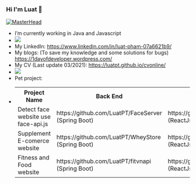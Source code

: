 ### Hi I'm Luat 👋

[![MasterHead](https://1dayofdeveloper.files.wordpress.com/2021/09/screen-shot-2021-09-16-at-23.50.30.png)](https://github.com/luatpt)
- I’m currently working in Java and Javascript 
- ![](https://github-readme-stats.vercel.app/api/top-langs/?username=luatpt&hide=tsql&layout=compact)
- My LinkedIn: https://www.linkedin.com/in/luat-pham-07a6621b9/
- My blogs: (To save my knowledge and some solutions for bugs)  https://1dayofdeveloper.wordpress.com/
- My CV (Last update 03/2021): https://luatpt.github.io/cvonline/
- ![](https://komarev.com/ghpvc/?username=luatpt&color=green)
- Pet project: 
- <table>
  <tr>
    <th>Project Name</th>
    <th>Back End</th>
    <th>Front End</th>
  </tr>
  <tr>
    <td>Detect face website use face-api.js</td>
    <td>https://github.com/LuatPT/FaceServer (Spring Boot)</td>
    <td>https://github.com/LuatPT/FaceMe (ReactJs)</td>
  </tr>
  <tr>
    <td>Supplement E-comerce website</td>
    <td>https://github.com/LuatPT/WheyStore (Spring Boot)</td>
    <td>https://github.com/LuatPT/WheyStore_FE (ReactJs)</td>
  </tr>
  <tr>
    <td>Fitness and Food website</td>
    <td> https://github.com/LuatPT/fitvnapi (Spring Boot)</td>
    <td>https://github.com/LuatPT/fitvn_FE (ReactJs)</td>
  </tr>
</table>

